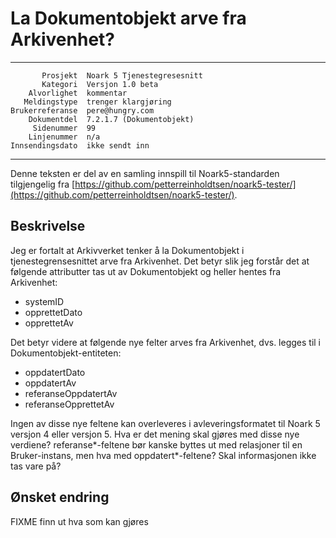 La Dokumentobjekt arve fra Arkivenhet?
======================================

 ------------------  ---------------------------------
           Prosjekt  Noark 5 Tjenestegresesnitt
           Kategori  Versjon 1.0 beta
        Alvorlighet  kommentar
       Meldingstype  trenger klargjøring
    Brukerreferanse  pere@hungry.com
        Dokumentdel  7.2.1.7 (Dokumentobjekt)
         Sidenummer  99
        Linjenummer  n/a
    Innsendingsdato  ikke sendt inn
 ------------------  ---------------------------------

Denne teksten er del av en samling innspill til Noark5-standarden
tilgjengelig fra
[https://github.com/petterreinholdtsen/noark5-tester/](https://github.com/petterreinholdtsen/noark5-tester/).

Beskrivelse
-----------

Jeg er fortalt at Arkivverket tenker å la Dokumentobjekt i
tjenestegrensesnittet arve fra Arkivenhet.  Det betyr slik jeg forstår
det at følgende attributter tas ut av Dokumentobjekt og heller hentes
fra Arkivenhet:

 * systemID
 * opprettetDato
 * opprettetAv

Det betyr videre at følgende nye felter arves fra Arkivenhet,
dvs. legges til i Dokumentobjekt-entiteten:

 * oppdatertDato
 * oppdatertAv
 * referanseOppdatertAv
 * referanseOpprettetAv

Ingen av disse nye feltene kan overleveres i avleveringsformatet til
Noark 5 versjon 4 eller versjon 5.  Hva er det mening skal gjøres med
disse nye verdiene?  referanse*-feltene bør kanske byttes ut med
relasjoner til en Bruker-instans, men hva med oppdatert*-feltene?
Skal informasjonen ikke tas vare på?

Ønsket endring
--------------

FIXME finn ut hva som kan gjøres
